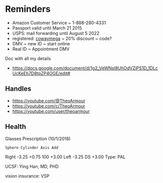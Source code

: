 # Reminders

* Amazon Customer Service ~ 1-888-280-4331
* Passport valid until March 21 2015
* USPS: mail forwarding until August 5 2022
* registered: [cowaymega](https://cowaymega.com/account/login) ~ 20% discount ~ code?
* DMV ~ new ID ~ start online
* Real ID ~ Appointment DMV

Doc with all my details

* https://docs.google.com/document/d/1g2_VeWNsI8UhOdVZiPS1D_1DLcUcKeEh7D8tpZP4OGE/edit#


## Handles

* https://youtube.com/@TheoArmour
* https://youtube.com/c/TheoArmour
* https://youtube.com/user/theoarmour


## Health

Glasses Prescription (10/1/2018)

`Sphere Cylinder Axis Add`

Right -3.25 +0.75 100 +3.00
Left -3.25 DS +3.00
Type: PAL

UCSF: Ying Han, MD, PHD

vision insurance: VSP
